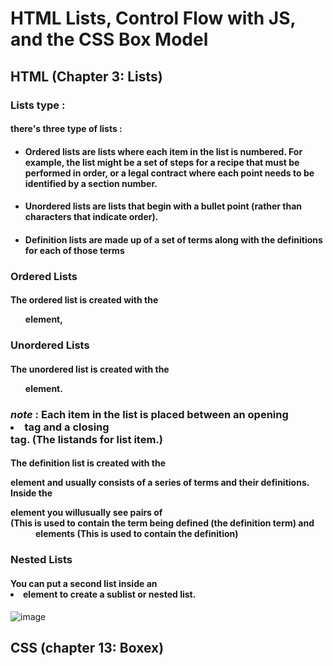 # HTML Lists, Control Flow with JS, and the CSS Box Model
## HTML (Chapter 3: Lists)
### Lists type :
#### there's three type of lists :
- #### Ordered lists are lists where each item in the list is numbered. For example, the list might be a set of steps for a recipe that must be performed in order, or a legal contract where each point needs to be identified by a section number.
- #### Unordered lists are lists that begin with a bullet point (rather than characters that indicate order).
- #### Definition lists are made up of a set of terms along with the definitions for each of those terms

### Ordered Lists
#### The ordered list is created with the <ol> element, 
### Unordered Lists
#### The unordered list is created with the <ul> element.
  
### *note* : Each item in the list is placed between an opening <li> tag and a closing </li> tag. (The listands for list item.)

#### The definition list is created with the <dl> element and usually consists of a series of terms and their definitions. Inside the <dl> element you willusually see pairs of <dt>(This is used to contain the term being defined (the definition term) and <dd> elements (This is used to contain the definition)

### Nested Lists
#### You can put a second list inside an <li> element to create a sublist or nested list.
![image](https://user-images.githubusercontent.com/79092103/109531839-14badf00-7ac1-11eb-8ae2-55097139b4ac.png)

## CSS (chapter 13: Boxex)
